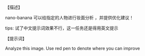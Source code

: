 【描述】

nano-banana 可以给指定的人物进行妆面分析 ，并提供优化建议！

tips: 试了中文提示词效果不行，这一任务还是得用英文提示

【提示词】

Analyze this image. Use red pen to denote where you can improve

